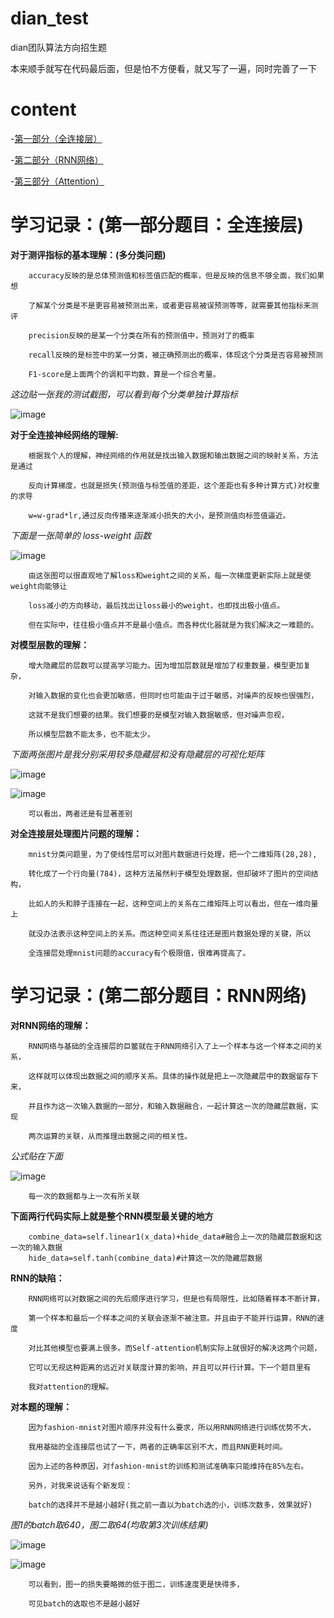 # dian_test
dian团队算法方向招生题

本来顺手就写在代码最后面，但是怕不方便看，就又写了一遍，同时完善了一下

# content
-[第一部分（全连接层）](#学习记录：(第一部分题目：全连接层))

-[第二部分（RNN网络）](#学习记录：(第二部分题目：RNN网络))

-[第三部分（Attention）](#学习记录：(第三部分题目：Attention))
# 学习记录：(第一部分题目：全连接层)

   **对于测评指标的基本理解：(多分类问题)**
    
        accuracy反映的是总体预测值和标签值匹配的概率，但是反映的信息不够全面，我们如果想
        
        了解某个分类是不是更容易被预测出来，或者更容易被误预测等等，就需要其他指标来测评
        
        precision反映的是某一个分类在所有的预测值中，预测对了的概率
        
        recall反映的是标签中的某一分类，被正确预测出的概率，体现这个分类是否容易被预测
        
        F1-score是上面两个的调和平均数，算是一个综合考量。

  *这边贴一张我的测试截图，可以看到每个分类单独计算指标*

  ![image](https://github.com/szddzzy/dian_test/blob/main/test_pic1.png)

        
  **对于全连接神经网络的理解:**
    
        根据我个人的理解，神经网络的作用就是找出输入数据和输出数据之间的映射关系，方法是通过
        
        反向计算梯度，也就是损失(预测值与标签值的差距，这个差距也有多种计算方式)对权重的求导
        
        w=w-grad*lr,通过反向传播来逐渐减小损失的大小，是预测值向标签值逼近。

  *下面是一张简单的 loss-weight 函数*

  ![image](https://github.com/szddzzy/dian_test/blob/main/test_pic2.png)

        由这张图可以很直观地了解loss和weight之间的关系，每一次梯度更新实际上就是使weight向能够让

        loss减小的方向移动，最后找出让loss最小的weight，也即找出极小值点。

        但在实际中，往往极小值点并不是最小值点。而各种优化器就是为我们解决之一难题的。
        
  **对模型层数的理解：**
    
        增大隐藏层的层数可以提高学习能力。因为增加层数就是增加了权重数量，模型更加复杂，
        
        对输入数据的变化也会更加敏感，但同时也可能由于过于敏感，对噪声的反映也很强烈，
        
        这就不是我们想要的结果。我们想要的是模型对输入数据敏感，但对噪声忽视，
        
        所以模型层数不能太多，也不能太少。

  *下面两张图片是我分别采用较多隐藏层和没有隐藏层的可视化矩阵*

  ![image](https://github.com/szddzzy/dian_test/blob/main/test_pic3.png)

  ![image](https://github.com/szddzzy/dian_test/blob/main/test_pic4.png)

        可以看出，两者还是有显著差别
        
  **对全连接层处理图片问题的理解：**
    
        mnist分类问题里，为了使线性层可以对图片数据进行处理，把一个二维矩阵(28,28),
        
        转化成了一个行向量(784)，这种方法虽然利于模型处理数据，但却破坏了图片的空间结构，
        
        比如人的头和脖子连接在一起，这种空间上的关系在二维矩阵上可以看出，但在一维向量上
        
        就没办法表示这种空间上的关系。而这种空间关系往往还是图片数据处理的关键，所以
        
        全连接层处理mnist问题的accuracy有个极限值，很难再提高了。

# 学习记录：(第二部分题目：RNN网络)

  **对RNN网络的理解：**
    
        RNN网络与基础的全连接层的巨鳖就在于RNN网络引入了上一个样本与这一个样本之间的关系，
        
        这样就可以体现出数据之间的顺序关系。具体的操作就是把上一次隐藏层中的数据留存下来，
        
        并且作为这一次输入数据的一部分，和输入数据融合，一起计算这一次的隐藏层数据，实现
        
        两次运算的关联，从而推理出数据之间的相关性。

  *公式贴在下面*

  ![image](https://github.com/szddzzy/dian_test/blob/main/v2-9524a28210c98ed130644eb3c3002087_r.png)

        每一次的数据都与上一次有所关联

  **下面两行代码实际上就是整个RNN模型最关键的地方**

        combine_data=self.linear1(x_data)+hide_data#融合上一次的隐藏层数据和这一次的输入数据
        hide_data=self.tanh(combine_data)#计算这一次的隐藏层数据
        
  **RNN的缺陷：**
    
        RNN网络可以对数据之间的先后顺序进行学习，但是也有局限性，比如随着样本不断计算，
        
        第一个样本和最后一个样本之间的关联会逐渐不被注意。并且由于不能并行运算，RNN的速度
        
        对比其他模型也要满上很多。而Self-attention机制实际上就很好的解决这两个问题，
        
        它可以无视这种距离的远近对关联度计算的影响，并且可以并行计算。下一个题目里有
        
        我对attention的理解。
        
  **对本题的理解：**
    
        因为fashion-mnist对图片顺序并没有什么要求，所以用RNN网络进行训练优势不大，
        
        我用基础的全连接层也试了一下，两者的正确率区别不大，而且RNN更耗时间。

        因为上述的各种原因，对fashion-mnist的训练和测试准确率只能维持在85%左右。

        另外，对我来说话有个新发现：

        batch的选择并不是越小越好(我之前一直以为batch选的小，训练次数多，效果就好)

  *图1的batch取640，图二取64(均取第3次训练结果)*

![image](https://github.com/szddzzy/dian_test/blob/main/test_pic5.png)

![image](https://github.com/szddzzy/dian_test/blob/main/test_pic6.png)

        可以看到，图一的损失要略微的低于图二，训练速度更是快得多，

        可见batch的选取也不是越小越好



